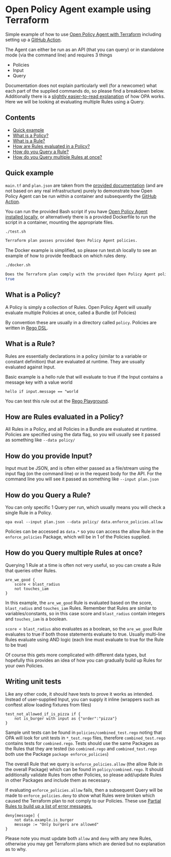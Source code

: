 # Open Policy Agent example using Terraform

Simple example of how to use [Open Policy Agent with Terraform](https://www.openpolicyagent.org/docs/latest/terraform/) including setting up a [GitHub Action](https://github.com/open-policy-agent/setup-opa).

The Agent can either be run as an API (that you can query) or in standalone mode (via the command line) and requires 3 things

* Policies
* Input
* Query

Documentation does not explain particularly well (for a newcomer) what each part of the supplied commands do, so please find a breakdown below. Additionally there is a [slightly easier-to-read explanation](https://spacelift.io/blog/what-is-open-policy-agent-and-how-it-works#how-does-opa-work) of how OPA works. Here we will be looking at evaluating multiple Rules using a Query.

## Contents
* [Quick example](#quick-example)
* [What is a Policy?](#what-is-a-policy)
* [What is a Rule?](#what-is-a-rule)
* [How are Rules evaluated in a Policy?](#how-are-rules-evaluated-in-a-policy)
* [How do you Query a Rule?](#how-do-you-query-a-rule)
* [How do you Query multiple Rules at once?](#how-do-you-query-multiple-rules-at-once)

## Quick example

`main.tf` and `plan.json` are taken from the [provided documentation](https://www.openpolicyagent.org/docs/latest/) (and are not based on any real infrastructure) purely to demonstrate how Open Policy Agent can be run within a container and subsequently the [GitHub Action](https://github.com/open-policy-agent/setup-opa).

You can run the provided Bash script if you have [Open Policy Agent installed locally](https://www.openpolicyagent.org/docs/latest/#1-download-opa), or alternatively there is a provided Dockerfile to run the script in a container, mounting the appropriate files.

```bash
./test.sh

Terraform plan passes provided Open Policy Agent policies.
```

The Docker example is simplified, so please run test.sh locally to see an example of how to provide feedback on which rules deny.

```bash
./docker.sh

Does the Terraform plan comply with the provided Open Policy Agent policies?
true
```

## What is a Policy?

A Policy is simply a collection of Rules. Open Policy Agent will usually evaluate multiple Policies at once, called a Bundle (of Policies)

By convention these are usually in a directory called `policy`. Policies are written in [Rego DSL](https://www.openpolicyagent.org/docs/latest/policy-language/).

## What is a Rule?

Rules are essentially declarations in a policy (similar to a variable or constant definition) that are evaluated at runtime. They are usually evaluated against Input.

Basic example is a hello rule that will evaluate to true if the Input contains a message key with a value world

```rego
hello if input.message == "world
```

You can test this rule out at the [Rego Playground](https://play.openpolicyagent.org/).

## How are Rules evaluated in a Policy?

All Rules in a Policy, and all Policies in a Bundle are evaluated at runtime. Policies are specified using the data flag, so you will usually see it passed as something like  `--data policy/`

## How do you provide Input?

Input must be JSON, and is often either passed as a file/stream using the input flag (on the command line) or in the request body for the API. For the command line you will see it passed as something like `--input plan.json`

## How do you Query a Rule?

You can only specific 1 Query per run, which usually means you will check a single Rule in a Policy.

```rego
opa eval --input plan.json --data policy/ data.enforce_policies.allow
```

Policies can be accessed as `data.*` so you can access the allow Rule in the `enforce_policies` Package, which will be in 1 of the Policies supplied.

## How do you Query multiple Rules at once? 

Querying 1 Rule at a time is often not very useful, so you can create a Rule that queries other Rules. 

```rego
are_we_good {
    score < blast_radius
    not touches_iam
}
```

In this example, the `are_we_good` Rule is evaluated based on the score, `blast_radius` and `touches_iam` Rules. Remember that Rules are similar to variables/constants, so in this case score and `blast_radius` contain integers and `touches_iam` is a boolean.

`score < blast_radius` also evaluates as a boolean, so the `are_we_good` Rule evaluates to true if both those statements evaluate to true. Usually multi-line Rules evaluate using AND logic (each line must evaluate to true for the Rule to be true)

Of course this gets more complicated with different data types, but hopefully this provides an idea of how you can gradually build up Rules for your own Policies.

## Writing unit tests

Like any other code, it should have tests to prove it works as intended. Instead of user-supplied Input, you can supply it inline (wrappers such as conftest allow loading fixtures from files)

```rego
test_not_allowed_if_is_pizza if {
    not is_burger with input as {"order":"pizza"}
}
```

Sample unit tests can be found in `policies/combined_test.rego` noting that OPA will look for unit tests in `*_test.rego` files, therefore `combined_test.rego` contains tests for `combined.rego`. Tests should use the same Packages as the Rules that they are tested (so `combined.rego` and `combined_test.rego` both use the Package `package enforce_policies`)

The overall Rule that we query is `enforce_policies.allow` (the allow Rule in the overall Package) which can be found in `policy/combined.rego`. It should additionally validate Rules from other Policies, so please add/update Rules in other Packages and include them as necessary.

If evaluating `enforce_policies.allow` fails, then a subsequent Query will be made to `enforce_policies.deny` to show what Rules were broken which caused the Terraform plan to not comply to our Policies. These use [Partial Rules to build up a list of error messages.](https://blog.openpolicyagent.org/rego-design-principle-1-syntax-should-reflect-real-world-policies-e1a801ab8bfb)

```rego
deny[message] {
    not data.example.is_burger
    message := "Only burgers are allowed"
}
```

Please note you must update both `allow` and `deny` with any new Rules, otherwise you may get Terraform plans which are denied but no explanation as to why.
